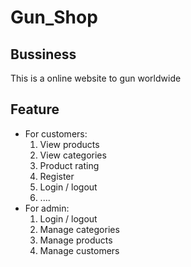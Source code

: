 # Gun_Shop

## Bussiness
This is a online website to gun worldwide

## Feature
* For customers:
  1. View products
  2. View categories
  3. Product rating
  4. Register
  5. Login / logout
  6. ....
* For admin:
  1. Login / logout
  2. Manage categories
  3. Manage products
  4. Manage customers
